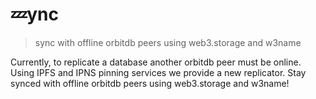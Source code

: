 # 💤ync 
> sync with offline orbitdb peers using web3.storage and w3name

Currently, to replicate a database another orbitdb peer must be online. Using IPFS and IPNS pinning services we provide a new replicator. Stay synced with offline orbitdb peers using web3.storage and w3name!
